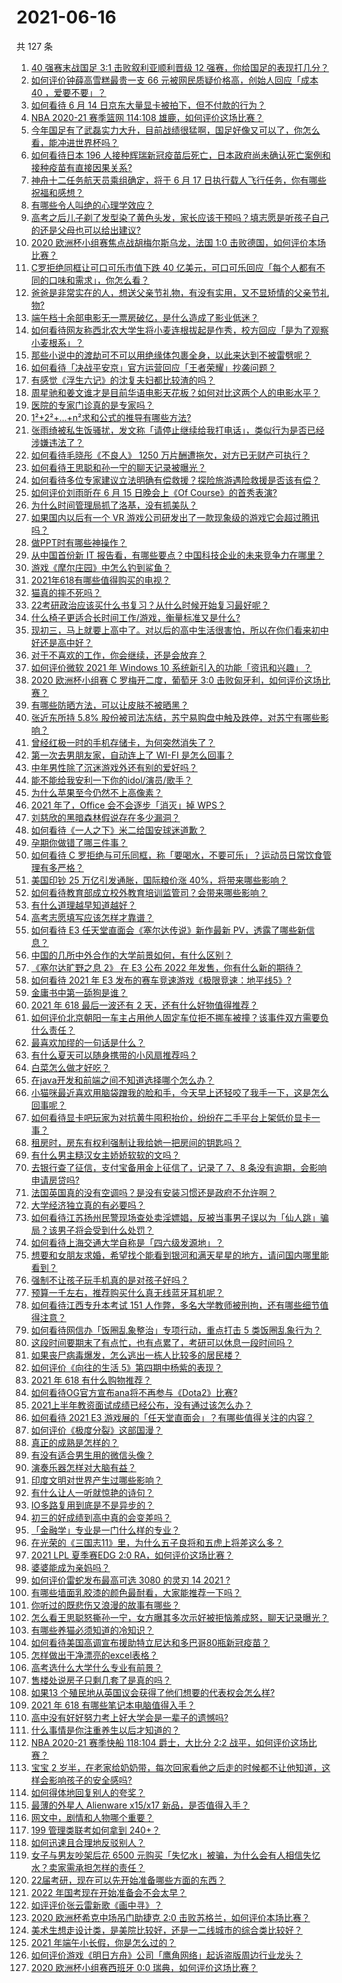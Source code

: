 # 2021-06-16

共 127 条

<!-- BEGIN -->
<!-- 最后更新时间 Wed Jun 16 2021 13:09:04 GMT+0800 (China Standard Time) -->

1. [40 强赛末战国足 3:1 击败叙利亚顺利晋级 12
   强赛，你给国足的表现打几分？](https://www.zhihu.com/question/465257701)
2. [如何评价钟薛高雪糕最贵一支 66 元被网民质疑价格高，创始人回应「成本 40
   ，爱要不要」？](https://www.zhihu.com/question/465157262)
3. [如何看待 6 月 14 日京东大量显卡被拍下，但不付款的行为？](https://www.zhihu.com/question/465139496)
4. [NBA 2020-21 赛季篮网 114:108
   雄鹿，如何评价这场比赛？](https://www.zhihu.com/question/465262539)
5. [今年国足有了武磊实力大升，目前战绩很猛啊，国足好像又可以了，你怎么看，能冲进世界杯吗？](https://www.zhihu.com/question/464598980)
6. [如何看待日本 196
   人接种辉瑞新冠疫苗后死亡，日本政府尚未确认死亡案例和接种疫苗有直接因果关系?](https://www.zhihu.com/question/464426634)
7. [神舟十二任务航天员乘组确定，将于 6 月 17
   日执行载人飞行任务，你有哪些祝福和感想？](https://www.zhihu.com/question/465272001)
8. [有哪些令人叫绝的心理学效应？](https://www.zhihu.com/question/20357247)
9. [高考之后儿子剃了发型染了黄色头发，家长应该干预吗？填志愿是听孩子自己的还是父母也可以给出建议?](https://www.zhihu.com/question/464569384)
10. [2020 欧洲杯小组赛焦点战胡梅尔斯乌龙，法国 1:0
    击败德国，如何评价本场比赛？](https://www.zhihu.com/question/465165879)
11. [C罗拒绝同框让可口可乐市值下跌 40
    亿美元，可口可乐回应「每个人都有不同的口味和需求」，你怎么看？](https://www.zhihu.com/question/465292823)
12. [爸爸是非常实在的人，想送父亲节礼物，有没有实用，又不显矫情的父亲节礼物?](https://www.zhihu.com/question/31356015)
13. [端午档十余部电影无一票房破亿，是什么造成了影业低迷？](https://www.zhihu.com/question/465092815)
14. [如何看待网友称西北农大学生将小麦连根拔起是作秀，校方回应「是为了观察小麦根系」？](https://www.zhihu.com/question/465265604)
15. [那些小说中的渡劫可不可以用绝缘体包裹全身，以此来达到不被雷劈呢？](https://www.zhihu.com/question/449057976)
16. [如何看待「决战平安京」官方运营回应「王者荣耀」抄袭问题？](https://www.zhihu.com/question/465195776)
17. [有感觉《浮生六记》的沈复夫妇都比较渣的吗？](https://www.zhihu.com/question/66223575)
18. [周星驰和姜文谁才是目前华语电影天花板？如何对比这两个人的电影水平？](https://www.zhihu.com/question/463799369)
19. [医院的专家门诊真的是专家吗？](https://www.zhihu.com/question/462723913)
20. [1²+2²+…+n²求和公式的推导有哪些方法?](https://www.zhihu.com/question/411372206)
21. [张雨绮被私生饭骚扰，发文称「请停止继续给我打电话」，类似行为是否已经涉嫌违法了？](https://www.zhihu.com/question/465146351)
22. [如何看待毛晓彤《不良人》 1250
    万片酬遭拖欠，对方已无财产可执行？](https://www.zhihu.com/question/465208835)
23. [如何看待王思聪和孙一宁的聊天记录被曝光？](https://www.zhihu.com/question/465160470)
24. [如何看待多位专家建议立法明确有偿救援？探险旅游遇险救援是否该有偿？](https://www.zhihu.com/question/465150991)
25. [如何评价刘雨昕在 6 月 15 日晚会上《Of
    Course》的首秀表演?](https://www.zhihu.com/question/465115883)
26. [为什么时间管理局抓了洛基，没有抓美队？](https://www.zhihu.com/question/464162636)
27. [如果国内以后有一个 VR
    游戏公司研发出了一款现象级的游戏它会超过腾讯吗？](https://www.zhihu.com/question/465090565)
28. [做PPT时有哪些神操作？](https://www.zhihu.com/question/65019555)
29. [从中国首份新 IT
    报告看，有哪些要点？中国科技企业的未来竞争力在哪里？](https://www.zhihu.com/question/464231920)
30. [游戏《摩尔庄园》中怎么钓到鲨鱼？](https://www.zhihu.com/question/463116425)
31. [2021年618有哪些值得购买的电视？](https://www.zhihu.com/question/465211788)
32. [猫真的摔不死吗？](https://www.zhihu.com/question/19978294)
33. [22考研政治应该买什么书复习？从什么时候开始复习最好呢？](https://www.zhihu.com/question/465118959)
34. [什么椅子更适合长时间工作/游戏，衡量标准又是什么?](https://www.zhihu.com/question/28628163)
35. [现初三，马上就要上高中了。对以后的高中生活很害怕，所以在你们看来初中好还是高中好？](https://www.zhihu.com/question/463272022)
36. [对于不喜欢的工作，你会继续，还是会放弃？](https://www.zhihu.com/question/463097088)
37. [如何评价微软 2021 年 Windows 10
    系统新引入的功能「资讯和兴趣」？](https://www.zhihu.com/question/464657974)
38. [2020 欧洲杯小组赛 C 罗梅开二度，葡萄牙 3:0
    击败匈牙利，如何评价这场比赛？](https://www.zhihu.com/question/465241022)
39. [有哪些防晒方法，可以让皮肤不被晒黑？](https://www.zhihu.com/question/462578821)
40. [张近东所持 5.8%
    股份被司法冻结，苏宁易购盘中触及跌停，对苏宁有哪些影响？](https://www.zhihu.com/question/465092994)
41. [曾经红极一时的手机存储卡，为何突然消失了？](https://www.zhihu.com/question/379697777)
42. [第一次去男朋友家，自动连上了 WI-FI 是怎么回事？](https://www.zhihu.com/question/464961722)
43. [中年男性除了沉迷游戏外还有别的爱好吗？](https://www.zhihu.com/question/459226864)
44. [能不能给我安利一下你的idol/演员/歌手？](https://www.zhihu.com/question/451642452)
45. [为什么苹果至今仍然不上高像素？](https://www.zhihu.com/question/464657256)
46. [2021 年了，Office 会不会逐步「消灭」掉 WPS？](https://www.zhihu.com/question/460028327)
47. [刘慈欣的黑暗森林假说存在多少漏洞？](https://www.zhihu.com/question/451440009)
48. [如何看待《一人之下》米二给国安球迷道歉？](https://www.zhihu.com/question/465110855)
49. [孕期你做错了哪三件事？](https://www.zhihu.com/question/394789468)
50. [如何看待 C
    罗拒绝与可乐同框，称「要喝水，不要可乐」？运动员日常饮食管理有多严格？](https://www.zhihu.com/question/465112331)
51. [美国印钞 25 万亿引发通胀，国际粮价涨
    40%，将带来哪些影响？](https://www.zhihu.com/question/464253751)
52. [如何看待教育部成立校外教育培训监管司？会带来哪些影响？](https://www.zhihu.com/question/465193204)
53. [有什么道理越早知道越好？](https://www.zhihu.com/question/431287807)
54. [高考志愿填写应该怎样才靠谱？](https://www.zhihu.com/question/282379013)
55. [如何看待 E3 任天堂直面会《塞尔达传说》新作最新
    PV，透露了哪些新信息？](https://www.zhihu.com/question/465249547)
56. [中国的几所中外合作的大学前景如何，有什么区别？](https://www.zhihu.com/question/291415035)
57. [《塞尔达旷野之息 2》 在 E3 公布 2022
    年发售，你有什么新的期待？](https://www.zhihu.com/question/465247574)
58. [如何看待 2021 年 E3
    发布的赛车竞速游戏《极限竞速：地平线5》?](https://www.zhihu.com/question/464891552)
59. [金庸书中第一舔狗是谁？](https://www.zhihu.com/question/464912057)
60. [2021 年 618 最后一波还有 2
    天，还有什么好物值得推荐？](https://www.zhihu.com/question/465133544)
61. [如何评价北京朝阳一车主占用他人固定车位拒不挪车被撞？该事件双方需要负什么责任？](https://www.zhihu.com/question/465097829)
62. [最喜欢加缪的一句话是什么？](https://www.zhihu.com/question/318208674)
63. [有什么夏天可以随身携带的小风扇推荐吗？](https://www.zhihu.com/question/59997334)
64. [白菜怎么做才好吃？](https://www.zhihu.com/question/26593822)
65. [在java开发和前端之间不知道选择哪个怎么办？](https://www.zhihu.com/question/280273732)
66. [小猫咪最近喜欢用脑袋蹭我的脸和手，今天早上还轻咬了我手一下，这是怎么回事呢？](https://www.zhihu.com/question/464003051)
67. [如何看待显卡吧玩家为对抗黄牛囤积抬价，纷纷在二手平台上架低价显卡一事？](https://www.zhihu.com/question/464735756)
68. [租房时，房东有权利强制让我给她一把房间的钥匙吗？](https://www.zhihu.com/question/462612155)
69. [有什么男主糙汉女主娇娇软软的文吗？](https://www.zhihu.com/question/393112777)
70. [去银行查了征信，支付宝备用金上征信了，记录了 7、8
    条没有逾期，会影响申请房贷吗?](https://www.zhihu.com/question/401757959)
71. [法国英国真的没有空调吗？是没有安装习惯还是政府不允许啊？](https://www.zhihu.com/question/48716799)
72. [大学经济独立真的有必要吗？](https://www.zhihu.com/question/385171736)
73. [如何看待江苏扬州民警现场查处卖淫嫖娼，反被当事男子误以为「仙人跳」骗局？该男子将会受到什么处罚？](https://www.zhihu.com/question/464879487)
74. [如何看待上海交通大学自称是「四六级发源地」？](https://www.zhihu.com/question/464806294)
75. [想要和女朋友求婚，希望找个能看到银河和满天星星的地方，请问国内哪里能看到？](https://www.zhihu.com/question/453392696)
76. [强制不让孩子玩手机真的是对孩子好吗？](https://www.zhihu.com/question/325178193)
77. [预算一千左右，推荐购买什么真无线蓝牙耳机呢？](https://www.zhihu.com/question/461079082)
78. [如何看待江西专升本考试 151
    人作弊，多名大学教师被刑拘，还有哪些细节值得注意？](https://www.zhihu.com/question/465076235)
79. [如何看待网信办「饭圈乱象整治」专项行动，重点打击 5
    类饭圈乱象行为？](https://www.zhihu.com/question/465112780)
80. [这段时间要期末了有点忙，也有点累了，考研可以休息一段时间吗？](https://www.zhihu.com/question/464096874)
81. [如果丧尸病毒爆发，怎么逃出一栋人比较多的居民楼？](https://www.zhihu.com/question/38408371)
82. [如何评价《向往的生活 5》第四期中杨紫的表现？](https://www.zhihu.com/question/459467558)
83. [2021 年 618 有什么购物推荐？](https://www.zhihu.com/question/456666130)
84. [如何看待OG官方宣布ana将不再参与《Dota2》比赛?](https://www.zhihu.com/question/465058089)
85. [2021上半年教资面试成绩已经公布，没有通过该怎么办？](https://www.zhihu.com/question/465072042)
86. [如何看待 2021 E3
    游戏展的「任天堂直面会」？有哪些值得关注的内容？](https://www.zhihu.com/question/465215405)
87. [如何评价《极度分裂》这部国漫？](https://www.zhihu.com/question/28082072)
88. [真正的成熟是怎样的？](https://www.zhihu.com/question/23055853)
89. [有没有适合男生用的微信头像？](https://www.zhihu.com/question/454151961)
90. [演奏乐器怎样对大脑有益？](https://www.zhihu.com/question/266210634)
91. [印度文明对世界产生过哪些影响？](https://www.zhihu.com/question/462960421)
92. [有什么让人一听就惊艳的诗句？](https://www.zhihu.com/question/457061535)
93. [IO多路复用到底是不是异步的？](https://www.zhihu.com/question/59975081)
94. [初三的好成绩到高中真的会变差吗？](https://www.zhihu.com/question/464672740)
95. [「金融学」专业是一门什么样的专业？](https://www.zhihu.com/question/324787450)
96. [在光荣的《三国志11》里，为什么五子良将和五虎上将差这么多？](https://www.zhihu.com/question/329658518)
97. [2021 LPL 夏季赛EDG 2:0 RA，如何评价这场比赛？](https://www.zhihu.com/question/464995096)
98. [婆婆能成为亲妈吗？](https://www.zhihu.com/question/317585068)
99. [如何评价雷蛇发布最高可选 3080 的灵刃 14 2021 ?](https://www.zhihu.com/question/465077231)
100. [有哪些墙面乳胶漆的颜色最耐看，大家能推荐一下吗？](https://www.zhihu.com/question/266901539)
101. [你听过的既悲伤又浪漫的故事有哪些？](https://www.zhihu.com/question/26437791)
102. [怎么看王思聪怒撕孙一宁，女方曝其多次示好被拒恼羞成怒，聊天记录曝光？](https://www.zhihu.com/question/465193554)
103. [有哪些养猫必须知道的冷知识？](https://www.zhihu.com/question/428891310)
104. [如何看待美国高调宣布援助特立尼达和多巴哥80瓶新冠疫苗？](https://www.zhihu.com/question/465072169)
105. [怎样做出干净漂亮的excel表格？](https://www.zhihu.com/question/21287244)
106. [高考选什么大学什么专业有前景？](https://www.zhihu.com/question/440235164)
107. [售楼处说房子只剩几套了是真的吗？](https://www.zhihu.com/question/460961867)
108. [如果13 个殖民地从英国议会获得了他们想要的代表权会怎么样?](https://www.zhihu.com/question/463566948)
109. [2021 年 618 有哪些笔记本电脑值得入手？](https://www.zhihu.com/question/457255317)
110. [高中没有好好努力考上好大学会是一辈子的遗憾吗?](https://www.zhihu.com/question/463210788)
111. [什么事情是你注重养生以后才知道的？](https://www.zhihu.com/question/451372641)
112. [NBA 2020-21 赛季快船 118:104 爵士，大比分 2:2
     战平，如何评价这场比赛？](https://www.zhihu.com/question/465077497)
113. [宝宝 2
     岁半，在老家给奶奶带，每次回家看他之后走的时候都不让他知道，这样会影响孩子的安全感吗?](https://www.zhihu.com/question/464606733)
114. [如何得体地回复别人的夸奖？](https://www.zhihu.com/question/23758741)
115. [最薄的外星人 Alienware x15/x17
     新品，是否值得入手？](https://www.zhihu.com/question/462727712)
116. [网文中，剧情和人物哪个重要？](https://www.zhihu.com/question/464564870)
117. [199 管理类联考如何拿到 240+？](https://www.zhihu.com/question/61541247)
118. [如何迅速且合理地反驳别人？](https://www.zhihu.com/question/21995841)
119. [女子与男友吵架后花 6500
     元购买「失忆水」被骗，为什么会有人相信失忆水？卖家需承担怎样的责任？](https://www.zhihu.com/question/465082372)
120. [22届考研，现在可以先开始准备哪些方面的东西？](https://www.zhihu.com/question/364876645)
121. [2022 年国考现在开始准备会不会太早？](https://www.zhihu.com/question/444676802)
122. [如评评价张云雷新歌《画中寻》？](https://www.zhihu.com/question/465107627)
123. [2020 欧洲杯希克中场吊门助捷克 2:0
     击败苏格兰，如何评价本场比赛？](https://www.zhihu.com/question/464977163)
124. [美术生想走设计类，是美院比较好，还是一二线城市的综合类比较好？](https://www.zhihu.com/question/462891421)
125. [2021 年端午小长假，你是怎么过的？](https://www.zhihu.com/question/464547029)
126. [如何评价游戏《明日方舟》公司「鹰角网络」起诉盗版周边行业龙头？](https://www.zhihu.com/question/427884535)
127. [2020 欧洲杯小组赛西班牙 0:0 瑞典，如何评价这场比赛？](https://www.zhihu.com/question/465057552)

<!-- END -->
